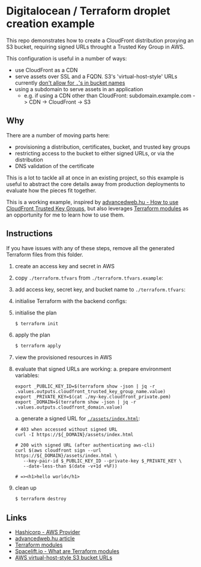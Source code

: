 # Digitalocean / Terraform droplet creation example

This repo demonstrates how to create a CloudFront distribution proxying an S3
bucket, requiring signed URLs throught a Trusted Key Group in AWS.

This configuration is useful in a number of ways:

- use CloudFront as a CDN
- serve assets over SSL and a FQDN. S3's 'virtual-host-style' URLs currently
  [don't allow for `.`'s in bucket names][aws-virtual-host-style-s3-urls]
- using a subdomain to serve assets in an application
  - e.g. if using a CDN other than CloudFront:
    subdomain.example.com -> CDN -> CloudFront -> S3

## Why

There are a number of moving parts here:

- provisioning a distribution, certificates, bucket, and trusted key groups
- restricting access to the bucket to either signed URLs, or via the
  distribution
- DNS validation of the certificate

This is a lot to tackle all at once in an existing project, so this example is
useful to abstract the core details away from production deployments to evaluate
how the pieces fit together.

This is a working example, inspired by [advancedweb.hu - How to use CloudFront
Trusted Key Groups][advanced-web-article], but also leverages [Terraform
modules][terraform-modules] as an opportunity for me to learn how to use them.

## Instructions

If you have issues with any of these steps, remove all the generated Terraform
files from this folder.

1. create an access key and secret in AWS
2. copy `./terraform.tfvars` from `./terraform.tfvars.example`:
3. add access key, secret key, and bucket name to `./terraform.tfvars`:
4. initialise Terraform with the backend configs:
5. initialise the plan
   ```bash
   $ terraform init
   ```
6. apply the plan
   ```bash
   $ terraform apply
   ```
7. view the provisioned resources in AWS
8. evaluate that signed URLs are working:
   a. prepare environment variables:

   ```shell
   export _PUBLIC_KEY_ID=$(terraform show -json | jq -r .values.outputs.cloudfront_trusted_key_group_name.value)
   export _PRIVATE_KEY=$(cat ./my-key.cloudfront_private.pem)
   export _DOMAIN=$(terraform show -json | jq -r .values.outputs.cloudfront_domain.value)
   ```

   a. generate a signed URL for [`./assets/index.html`](./assets/index.html):

   ```shell
   # 403 when accessed without signed URL
   curl -I https://${_DOMAIN}/assets/index.html

   # 200 with signed URL (after authenticating aws-cli)
   curl $(aws cloudfront sign --url https://${_DOMAIN}/assets/index.html \
      --key-pair-id $_PUBLIC_KEY_ID --private-key $_PRIVATE_KEY \
      --date-less-than $(date -v+1d +%F))

   # =><h1>hello world</h1>
   ```

9. clean up
   ```bash
   $ terraform destroy
   ```

## Links

- [Hashicorp - AWS Provider][hashi-aws-provider]
- [advancedweb.hu article][advanced-web-article]
- [Terraform modules][terraform-modules]
- [Spacelift.io - What are Terraform modules][spacelift-terraform-modules]
- [AWS virtual-host-style S3 bucket URLs][aws-virtual-host-style-s3-urls]

<!-- Links -->

[hashi-aws-provider]: https://registry.terraform.io/providers/hashicorp/aws/latest/docs "Terraform - AWS Provider"
[advanced-web-article]: https://advancedweb.hu/how-to-use-cloudfront-trusted-key-groups-parameter-and-the-trusted-key-group-terraform-resource/ "advancedweb.hub - How to use CloudFront Trusted Key Groups parameter and the trusted_key_group Terraform resource"
[spacelift-terraform-modules]: https://spacelift.io/blog/what-are-terraform-modules-and-how-do-they-work "Spacelift.io - What are Terraform modules"
[terraform-modules]: https://www.terraform.io/language/modules "Terraform - modules"
[aws-virtual-host-style-s3-urls]: https://docs.aws.amazon.com/AmazonS3/latest/userguide/VirtualHosting.html "AWS - Virtual hosting of buckets"
